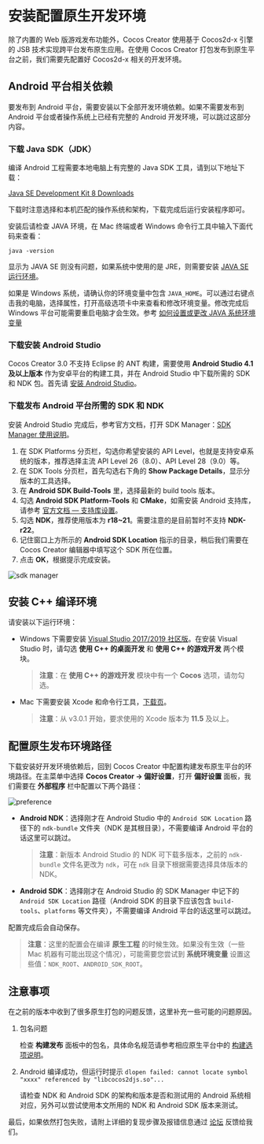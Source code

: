 # 安装配置原生开发环境

除了内置的 Web 版游戏发布功能外，Cocos Creator 使用基于 Cocos2d-x 引擎的 JSB 技术实现跨平台发布原生应用。在使用 Cocos Creator 打包发布到原生平台之前，我们需要先配置好 Cocos2d-x 相关的开发环境。

## Android 平台相关依赖

要发布到 Android 平台，需要安装以下全部开发环境依赖。如果不需要发布到 Android 平台或者操作系统上已经有完整的 Android 开发环境，可以跳过这部分内容。

### 下载 Java SDK（JDK）

编译 Android 工程需要本地电脑上有完整的 Java SDK 工具，请到以下地址下载：

[Java SE Development Kit 8 Downloads](http://www.oracle.com/technetwork/java/javase/downloads/jdk8-downloads-2133151.html)

下载时注意选择和本机匹配的操作系统和架构，下载完成后运行安装程序即可。

安装后请检查 JAVA 环境，在 Mac 终端或者 Windows 命令行工具中输入下面代码来查看：

```
java -version
```

显示为 JAVA SE 则没有问题，如果系统中使用的是 JRE，则需要安装 [JAVA SE 运行环境](http://www.oracle.com/technetwork/java/javase/downloads/index.html)。

如果是 Windows 系统，请确认你的环境变量中包含 `JAVA_HOME`。可以通过右键点击我的电脑，选择属性，打开高级选项卡中来查看和修改环境变量。修改完成后 Windows 平台可能需要重启电脑才会生效。参考 [如何设置或更改 JAVA 系统环境变量](https://www.java.com/zh_CN/download/help/path.xml)

### 下载安装 Android Studio

Cocos Creator 3.0 不支持 Eclipse 的 ANT 构建，需要使用 **Android Studio 4.1 及以上版本** 作为安卓平台的构建工具，并在 Android Studio 中下载所需的 SDK 和 NDK 包。首先请 [安装 Android Studio](https://developer.android.google.cn/studio#downloads)。

### 下载发布 Android 平台所需的 SDK 和 NDK

安装 Android Studio 完成后，参考官方文档，打开 SDK Manager：[SDK Manager 使用说明](https://developer.android.google.cn/studio/intro/update.html#sdk-manager)。

1. 在 SDK Platforms 分页栏，勾选你希望安装的 API Level，也就是支持安卓系统的版本，推荐选择主流 API Level 26（8.0）、API Level 28（9.0）等。
2. 在 SDK Tools 分页栏，首先勾选右下角的 **Show Package Details**，显示分版本的工具选择。
3. 在 **Android SDK Build-Tools** 里，选择最新的 build tools 版本。
4. 勾选 **Android SDK Platform-Tools** 和 **CMake**，如需安装 Android 支持库，请参考 [官方文档 — 支持库设置](https://developer.android.google.cn/topic/libraries/support-library/setup)。
5. 勾选 **NDK**，推荐使用版本为 **r18~21**。需要注意的是目前暂时不支持 **NDK-r22**。
6. 记住窗口上方所示的 **Android SDK Location** 指示的目录，稍后我们需要在 Cocos Creator 编辑器中填写这个 SDK 所在位置。
7. 点击 **OK**，根据提示完成安装。

![sdk manager](setup-native-development/sdk-manager.png)

## 安装 C++ 编译环境

请安装以下运行环境：

- Windows 下需要安装 [Visual Studio 2017/2019 社区版](https://www.visualstudio.com/downloads/download-visual-studio-vs)。在安装 Visual Studio 时，请勾选 **使用 C++ 的桌面开发** 和 **使用 C++ 的游戏开发** 两个模块。

  > **注意**：在 **使用 C++ 的游戏开发** 模块中有一个 **Cocos** 选项，请勿勾选。

- Mac 下需要安装 Xcode 和命令行工具，[下载页](https://developer.apple.com/xcode/download/)。

  > **注意**：从 v3.0.1 开始，要求使用的 Xcode 版本为 **11.5** 及以上。

## 配置原生发布环境路径

下载安装好开发环境依赖后，回到 Cocos Creator 中配置构建发布原生平台的环境路径。在主菜单中选择 **Cocos Creator -> 偏好设置**，打开 **偏好设置** 面板，我们需要在 **外部程序** 栏中配置以下两个路径：

![preference](setup-native-development/sdk.png)

- **Android NDK**：选择刚才在 Android Studio 中的 `Android SDK Location` 路径下的 `ndk-bundle` 文件夹（NDK 是其根目录），不需要编译 Android 平台的话这里可以跳过。

  > **注意**：新版本 Android Studio 的 NDK 可下载多版本，之前的 `ndk-bundle` 文件名更改为 `ndk`，可在 `ndk` 目录下根据需要选择具体版本的 NDK。

- **Android SDK**：选择刚才在 Android Studio 的 SDK Manager 中记下的 `Android SDK Location` 路径（Android SDK 的目录下应该包含 `build-tools`、`platforms` 等文件夹），不需要编译 Android 平台的话这里可以跳过。

配置完成后会自动保存。

> **注意**：这里的配置会在编译 **原生工程** 的时候生效。如果没有生效（一些 Mac 机器有可能出现这个情况），可能需要您尝试到 **系统环境变量** 设置这些值：`NDK_ROOT`、`ANDROID_SDK_ROOT`。

## 注意事项

在之前的版本中收到了很多原生打包的问题反馈，这里补充一些可能的问题原因。

1. 包名问题

    检查 **构建发布** 面板中的包名，具体命名规范请参考相应原生平台中的 [构建选项说明](./native-options.md#%E6%9E%84%E5%BB%BA%E9%80%89%E9%A1%B9)。

2. Android 编译成功，但运行时提示 `dlopen failed: cannot locate symbol "xxxx" referenced by "libcocos2djs.so"...`

    请检查 NDK 和 Android SDK 的架构和版本是否和测试用的 Android 系统相对应，另外可以尝试使用本文所用的 NDK 和 Android SDK 版本来测试。

最后，如果依然打包失败，请附上详细的复现步骤及报错信息通过 [论坛](https://forum.cocos.org/c/58) 反馈给我们。
